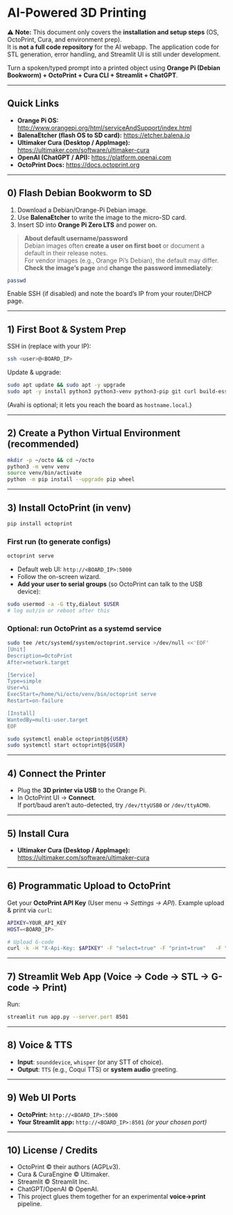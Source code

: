 # AI-Powered 3D Printing

⚠️ **Note:** This document only covers the **installation and setup steps** (OS, OctoPrint, Cura, and environment prep).  
It is **not a full code repository** for the AI webapp. The application code for STL generation, error handling, and Streamlit UI is still under development.

Turn a spoken/typed prompt into a printed object using **Orange Pi (Debian Bookworm) + OctoPrint + Cura CLI + Streamlit + ChatGPT**.

---

## Quick Links

- **Orange Pi OS:** http://www.orangepi.org/html/serviceAndSupport/index.html
- **BalenaEtcher (flash OS to SD card):** https://etcher.balena.io  
- **Ultimaker Cura (Desktop / AppImage):** https://ultimaker.com/software/ultimaker-cura  
- **OpenAI (ChatGPT / API):** https://platform.openai.com  
- **OctoPrint Docs:** https://docs.octoprint.org  

---

## 0) Flash Debian Bookworm to SD

1. Download a Debian/Orange-Pi Debian image.
2. Use **BalenaEtcher** to write the image to the micro-SD card.
3. Insert SD into **Orange Pi Zero LTS** and power on.

> **About default username/password**  
> Debian images often **create a user on first boot** or document a default in their release notes.  
> For vendor images (e.g., Orange Pi’s Debian), the default may differ. **Check the image’s page** and **change the password immediately**:
```bash
passwd
```

Enable SSH (if disabled) and note the board’s IP from your router/DHCP page.

---

## 1) First Boot & System Prep

SSH in (replace with your IP):
```bash
ssh <user>@<BOARD_IP>
```

Update & upgrade:
```bash
sudo apt update && sudo apt -y upgrade
sudo apt -y install python3 python3-venv python3-pip git curl build-essential   avahi-daemon libffi-dev libjpeg-dev zlib1g-dev libusb-1.0-0
```

(Avahi is optional; it lets you reach the board as `hostname.local`.)

---

## 2) Create a Python Virtual Environment (recommended)

```bash
mkdir -p ~/octo && cd ~/octo
python3 -m venv venv
source venv/bin/activate
python -m pip install --upgrade pip wheel
```

---

## 3) Install OctoPrint (in venv)

```bash
pip install octoprint
```

### First run (to generate configs)
```bash
octoprint serve
```
- Default web UI: `http://<BOARD_IP>:5000`
- Follow the on-screen wizard.
- **Add your user to serial groups** (so OctoPrint can talk to the USB device):
```bash
sudo usermod -a -G tty,dialout $USER
# log out/in or reboot after this
```

### Optional: run OctoPrint as a systemd service
```bash
sudo tee /etc/systemd/system/octoprint.service >/dev/null <<'EOF'
[Unit]
Description=OctoPrint
After=network.target

[Service]
Type=simple
User=%i
ExecStart=/home/%i/octo/venv/bin/octoprint serve
Restart=on-failure

[Install]
WantedBy=multi-user.target
EOF

sudo systemctl enable octoprint@${USER}
sudo systemctl start octoprint@${USER}
```

---

## 4) Connect the Printer

- Plug the **3D printer via USB** to the Orange Pi.
- In OctoPrint UI → **Connect**.  
  If port/baud aren’t auto-detected, try `/dev/ttyUSB0` or `/dev/ttyACM0`.

---

## 5) Install Cura

- **Ultimaker Cura (Desktop / AppImage):** https://ultimaker.com/software/ultimaker-cura  

---

## 6) Programmatic Upload to OctoPrint

Get your **OctoPrint API Key** (User menu → *Settings → API*). Example upload & print via `curl`:

```bash
APIKEY=YOUR_API_KEY
HOST=<BOARD_IP>

# Upload G-code
curl -k -H "X-Api-Key: $APIKEY" -F "select=true" -F "print=true"   -F "file=@/path/to/output.gcode"   http://$HOST:5000/api/files/local
```

---

## 7) Streamlit Web App (Voice → Code → STL → G-code → Print)

Run:
```bash
streamlit run app.py --server.port 8501
```

---

## 8) Voice & TTS

- **Input**: `sounddevice`, `whisper` (or any STT of choice).  
- **Output**: `TTS` (e.g., Coqui TTS) or **system audio** greeting.

---

## 9) Web UI Ports

- **OctoPrint:** `http://<BOARD_IP>:5000`  
- **Your Streamlit app:** `http://<BOARD_IP>:8501` *(or your chosen port)*

---

## 10) License / Credits

- OctoPrint © their authors (AGPLv3).  
- Cura & CuraEngine © Ultimaker.  
- Streamlit © Streamlit Inc.  
- ChatGPT/OpenAI © OpenAI.  
- This project glues them together for an experimental **voice→print** pipeline.
